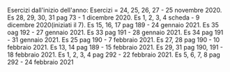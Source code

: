 Esercizi dall'inizio dell'anno:
Esercizi = 24, 25, 26, 27 - 25 novembre 2020.
Es 28, 29, 30, 31 pag 73 - 1 dicembre 2020.
Es 1, 2, 3, 4 scheda - 9 dicembre 2020(iniziati il 7).
Es 15, 16, 17 pag 189 - 24 gennaio 2021.
Es 35 oag 192 - 27 gennaio 2021.
Es 33 pag 191 - 28 gennaio 2021.
Es 34 pag 191 - 31 gennaio 2021.
Es 25 pag 190 - 7 febbraio 2021.
Es 27, 28 pag 190 - 10 febbraio 2021.
Es 13, 14 pag 189 - 15 febbraio 2021.
Es 29, 31 pag 190, 191 - 18 febbraio 2021.
Es 1, 2, 3, 4 pag 292 - 22 febbraio 2021.
Es 5, 6, 7, 8 pag 292 - 24 febbraio 2021
